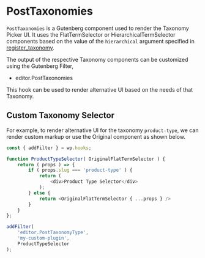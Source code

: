 PostTaxonomies
===========

`PostTaxonomies` is a Gutenberg component used to render the Taxonomy Picker
UI. It uses the FlatTermSelector or HierarchicalTermSelector components
based on the value of the `hierarchical` argument specified in
[register_taxonomy](https://codex.wordpress.org/Function_Reference/register_taxonomy).

The output of the respective Taxonomy components can be customized using
the Gutenberg Filter,

* editor.PostTaxonomies

This hook can be used to render alternative UI based on the needs of that
Taxonomy.

## Custom Taxonomy Selector

For example, to render alternative UI for the taxonomy `product-type`,
we can render custom markup or use the Original component as shown below.

```js
const { addFilter } = wp.hooks;

function ProductTypeSelector( OriginalFlatTermSelector ) {
	return ( props ) => {
		if ( props.slug === 'product-type' ) {
			return (
				<div>Product Type Selector</div>
			);
		} else {
			return <OriginalFlatTermSelector { ...props } />
		}
	}
};

addFilter(
	'editor.PostTaxonomyType',
	'my-custom-plugin',
	ProductTypeSelector
);
```
